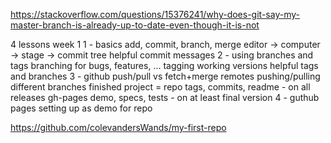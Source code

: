 https://stackoverflow.com/questions/15376241/why-does-git-say-my-master-branch-is-already-up-to-date-even-though-it-is-not

4 lessons week 1
	1 - basics
		add, commit, branch, merge
		editor -> computer -> stage -> commit tree
		helpful commit messages
	2 - using branches and tags
		branching for bugs, features, ...
		tagging working versions
		helpful tags and branches
	3 - github 
		push/pull vs fetch+merge
		remotes
		pushing/pulling different branches
		finished project = repo
			tags, commits, readme - on all releases
			gh-pages demo, specs, tests - on at least final version
	4 - guthub pages
		setting up as demo for repo
		

https://github.com/colevandersWands/my-first-repo